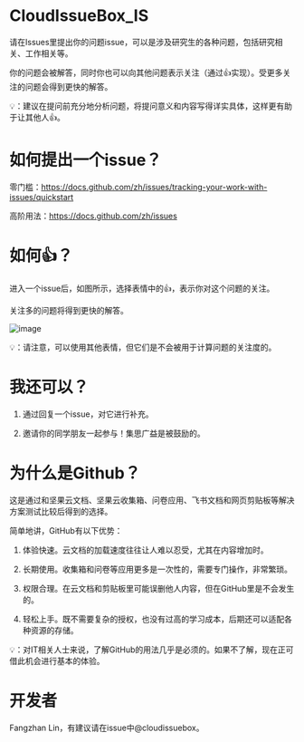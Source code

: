 # CloudIssueBox_IS
请在Issues里提出你的问题issue，可以是涉及研究生的各种问题，包括研究相关、工作相关等。

你的问题会被解答，同时你也可以向其他问题表示关注（通过👍实现）。受更多关注的问题会得到更快的解答。

💡：建议在提问前充分地分析问题，将提问意义和内容写得详实具体，这样更有助于让其他人👍。


# 如何提出一个issue？
零门槛：https://docs.github.com/zh/issues/tracking-your-work-with-issues/quickstart

高阶用法：https://docs.github.com/zh/issues


# 如何👍？
进入一个issue后，如图所示，选择表情中的👍，表示你对这个问题的关注。

关注多的问题将得到更快的解答。

![image](https://github.com/cloudissuebox/CloudIssueBox_IS/assets/138862411/72f00298-f694-4362-b8f0-080972490b03)

💡：请注意，可以使用其他表情，但它们是不会被用于计算问题的关注度的。

# 我还可以？
1. 通过回复一个issue，对它进行补充。

2. 邀请你的同学朋友一起参与！集思广益是被鼓励的。

# 为什么是Github？
这是通过和坚果云文档、坚果云收集箱、问卷应用、飞书文档和网页剪贴板等解决方案测试比较后得到的选择。

简单地讲，GitHub有以下优势：

1. 体验快速。云文档的加载速度往往让人难以忍受，尤其在内容增加时。

2. 长期使用。收集箱和问卷等应用更多是一次性的，需要专门操作，非常繁琐。

3. 权限合理。在云文档和剪贴板里可能误删他人内容，但在GitHub里是不会发生的。

4. 轻松上手。既不需要复杂的授权，也没有过高的学习成本，后期还可以适配各种资源的存储。

💡：对IT相关人士来说，了解GitHub的用法几乎是必须的。如果不了解，现在正可借此机会进行基本的体验。

# 开发者
Fangzhan Lin，有建议请在issue中@cloudissuebox。

